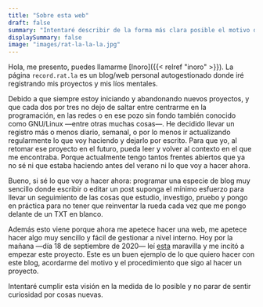 ```yaml
---
title: "Sobre esta web"
draft: false
summary: "Intentaré describir de la forma más clara posible el motivo de esta web."
displaySummary: false
image: "images/rat-la-la-la.jpg"
---
```


Hola, me presento, puedes llamarme [Inoro]({{< relref "inoro" >}}). La
página `record.rat.la` es un blog/web personal autogestionado donde iré
registrando mis proyectos y mis líos mentales.

<!-- {{< blockMediaText src="images/rat-la-la-la.jpg" alt="Logotipo inicial de la web, una rata cantando: la la la." >}}
Lores ipsum dolor sit amet, consectetur adipiscing elit.
{{< /blockMediaText >}} -->

Debido a que siempre estoy iniciando y abandonando nuevos proyectos, y
que cada dos por tres no dejo de saltar entre centrarme en la
programación, en las redes o en ese pozo sin fondo también conocido como
GNU/Linux —entre otras muchas cosas—. He decidido llevar un registro más
o menos diario, semanal, o por lo menos ir actualizando regularmente
lo que voy haciendo y dejarlo por escrito. Para que yo, al retomar ese
proyecto en el futuro, pueda leer y volver al contexto en el que me
encontraba. Porque actualmente tengo tantos frentes abiertos que ya no
sé ni que estaba haciendo antes del verano ni lo que voy a hacer ahora.

Bueno, si sé lo que voy a hacer ahora: programar una especie de blog muy
sencillo donde escribir o editar un post suponga el mínimo esfuerzo para
llevar un seguimiento de las cosas que estudio, investigo, pruebo y
pongo en práctica para no tener que reinventar la rueda cada vez que me
pongo delante de un TXT en blanco.

Además esto viene porque ahora me apetece hacer una web, me apetece
hacer algo muy sencillo y fácil de gestionar a nivel interno. Hoy por la
mañana —día 18 de septiembre de 2020— leí
[esta](http://motherfuckingwebsite.com/) maravilla y me
incitó a empezar este proyecto. Este es un buen ejemplo de lo que
quiero hacer con este blog, acordarme del motivo y el procedimiento que
sigo al hacer un proyecto.

Intentaré cumplir esta visión en la medida de lo posible y no parar de
sentir curiosidad por cosas nuevas.
